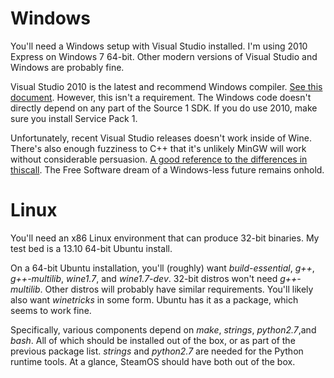 # Windows

You'll need a Windows setup with Visual Studio installed.  I'm using
2010 Express on Windows 7 64-bit.  Other modern versions of Visual Studio
and Windows are probably fine.

Visual Studio 2010 is the latest and recommend Windows compiler. [See this
document](https://developer.valvesoftware.com/wiki/Compiler_Choices).
However, this isn't a requirement.  The Windows code doesn't directly
depend on any part of the Source 1 SDK.  If you do use 2010, make sure
you install Service Pack 1.

Unfortunately, recent Visual Studio releases doesn't work inside of Wine.
There's also enough fuzziness to C++ that it's unlikely MinGW will work
without considerable persuasion.  [A good reference to the differences in
thiscall](http://www.ownedcore.com/forums/world-of-warcraft/world-of-warcraft-bots-programs/wow-memory-editing/281008-gcc-thiscall-calling-convention-linux-win32-mingw.html).
The Free Software dream of a Windows-less future remains onhold.

# Linux

You'll need an x86 Linux environment that can produce 32-bit binaries.
My test bed is a 13.10 64-bit Ubuntu install.

On a 64-bit Ubuntu installation, you'll (roughly) want *build-essential*,
*g++*, *g++-multilib*, *wine1.7*, and *wine1.7-dev*.  32-bit distros
won't need *g++-multilib*.  Other distros will probably have similar
requirements.  You'll likely also want *winetricks* in some form.
Ubuntu has it as a package, which seems to work fine.

Specifically, various components depend on *make*, *strings*,
*python2.7*,and *bash*.  All of which should be installed out of the box,
or as part of the previous package list.  *strings* and *python2.7*
are needed for the Python runtime tools.  At a glance, SteamOS should
have both out of the box.

